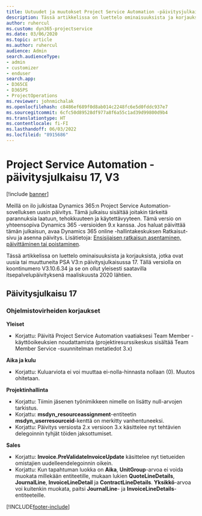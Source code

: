 ```yaml
---
title: Uutuudet ja muutokset Project Service Automation -päivitysjulkaisussa 17, V3
description: Tässä artikkelissa on luettelo ominaisuuksista ja korjauksista Project Service Automationin päivitysjulkaisussa 17, V3.
author: ruhercul
ms.custom: dyn365-projectservice
ms.date: 03/06/2020
ms.topic: article
ms.author: ruhercul
audience: Admin
search.audienceType:
- admin
- customizer
- enduser
search.app:
- D365CE
- D365PS
- ProjectOperations
ms.reviewer: johnmichalak
ms.openlocfilehash: c8486ef689f0d8ab014c2248fc6e5d0fddc937e7
ms.sourcegitcommit: 6cfc50d89528df977a8f6a55c1ad39d99800d9b4
ms.translationtype: HT
ms.contentlocale: fi-FI
ms.lasthandoff: 06/03/2022
ms.locfileid: "8915686"
---
```

# <a name="project-service-automation-update-release-17-v3"></a>Project Service Automation -päivitysjulkaisu 17, V3

[!include [banner](../includes/psa-now-project-operations.md)]

Meillä on ilo julkistaa Dynamics 365:n Project Service Automation-sovelluksen uusin päivitys. Tämä julkaisu sisältää joitakin tärkeitä parannuksia laatuun, tehokkuuteen ja käytettävyyteen.  Tämä versio on yhteensopiva Dynamics 365 -versioiden 9.x kanssa. Jos haluat päivittää tämän julkaisun, avaa Dynamics 365 online -hallintakeskuksen Ratkaisut-sivu ja asenna päivitys. Lisätietoja: [Ensisijaisen ratkaisun asentaminen, päivittäminen tai poistaminen](/power-platform/admin/install-remove-preferred-solution).

Tässä artikkelissa on luettelo ominaisuuksista ja korjauksista, jotka ovat uusia tai muuttuneita PSA V3:n päivitysjulkaisussa 17. Tällä versiolla on koontinumero V3.10.6.34 ja se on ollut yleisesti saatavilla itsepalvelupäivityksenä maaliskuusta 2020 lähtien.


## <a name="update-release-17"></a>Päivitysjulkaisu 17

### <a name="bug-fixes"></a>Ohjelmistovirheiden korjaukset

**Yleiset**

- Korjattu: Päivitä Project Service Automation vaatiaksesi Team Member -käyttöoikeuksien noudattamista (projektiresurssikeskus sisältää Team Member Service -suunnitelman metatiedot 3.x)
 
**Aika ja kulu**

- Korjattu: Kuluarviota ei voi muuttaa ei-nolla-hinnasta nollaan (0). Muutos ohitetaan.

**Projektinhallinta**

- Korjattu: Tiimin jäsenen työnimikkeen nimelle on lisätty null-arvojen tarkistus.
- Korjattu: **msdyn_resourceassignment**-entiteetin **msdyn_userresourceid**-kenttä on merkitty vanhentuneeksi.
- Korjattu: Päivitys versiosta 2.x versioon 3.x käsittelee nyt tehtävien delegoinnin tyhjät töiden jaksottumiset.

**Sales**

- Korjattu: **Invoice.PreValidateInvoiceUpdate** käsittelee nyt tietueiden omistajien uudelleendelegoinnin oikein.
- Korjattu: Kun tapahtuman luokka on **Aika**, **UnitGroup**-arvoa ei voida muokata millekään entiteetille, mukaan lukien **QuoteLineDetails**, **JournalLine**, **InvoiceLineDetail** ja **ContractLineDetails**. **Yksikkö**-arvoa voi kuitenkin muokata, paitsi **JournalLine**- ja **InvoiceLineDetails**-entiteeteille.




[!INCLUDE[footer-include](../includes/footer-banner.md)]

